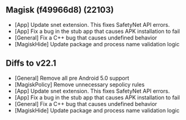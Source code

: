 ## Magisk (f49966d8) (22103)

- [App] Update snet extension. This fixes SafetyNet API errors.
- [App] Fix a bug in the stub app that causes APK installation to fail
- [General] Fix a C++ bug that causes undefined behavior
- [MagiskHide] Update package and process name validation logic

## Diffs to v22.1

- [General] Remove all pre Android 5.0 support
- [MagiskPolicy] Remove unnecessary sepolicy rules
- [App] Update snet extension. This fixes SafetyNet API errors.
- [App] Fix a bug in the stub app that causes APK installation to fail
- [General] Fix a C++ bug that causes undefined behavior
- [MagiskHide] Update package and process name validation logic
